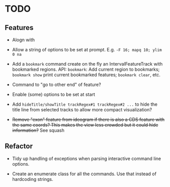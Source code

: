 TODO
====

Features
--------

* Alogn with 

* Allow a string of options to be set at prompt. E.g. `-F 16; mapq 10; ylim 0 na`

* Add a `bookmark` command create on the fly an IntervalFeatureTrack with bookmarked regions.  API:
`bookmark`: Add current region to bookmarks; `bookmark show` print current bookmarked features;
`bookmark clear`, etc.

* Command to "go to other end" of feature? 

* Enable (some) options to be set at start

* Add `hideTitle/showTitle trackRegex#1 trackRegex#2 ...` to hide the title line from selected tracks to allow more compact visualization? 

* ~~Remove "exon" feature from ideogram if there is also a CDS feature with the same coords? This makes the view less crowded but it could hide information?~~ See squash

Refactor
--------

* Tidy up handling of exceptions when parsing interactive command line options. 

* Create an enumerate class for all the commands. Use that instead of hardcoding strings.